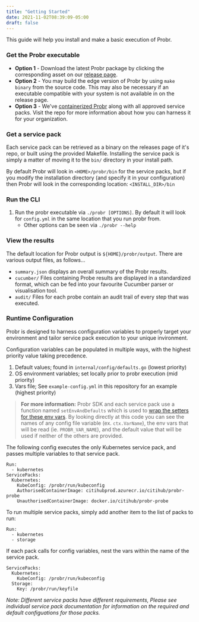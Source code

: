 ```yaml
---
title: "Getting Started"
date: 2021-11-02T08:39:09-05:00
draft: false
---
```


This guide will help you install and make a basic execution of Probr.

### Get the Probr executable

- **Option 1** - Download the latest Probr package by clicking the corresponding asset on our [release page](https://github.com/privateerproj/privateer/releases).
- **Option 2** - You may build the edge version of Probr by using `make binary` from the source code. This may also be necessary if an executable compatible with your system is not available in on the release page.
- **Option 3** - We've [containerized Probr](https://github.com/privateerproj/privateer-docker) along with all approved service packs. Visit the repo for more information about how you can harness it for your organization.

### Get a service pack

Each service pack can be retrieved as a binary on the releases page of it's repo, or built using the provided Makefile. Installing the service pack is simply a matter of moving it to the `bin/` directory in your install path.

By default Probr will look in `<HOME>/probr/bin` for the service packs, but if you modify the installation directory (and specify it in your configuration) then Probr will look in the corresponding location: `<INSTALL_DIR>/bin`

### Run the CLI

1. Run the probr executable via `./probr [OPTIONS]`.  By default it will look for `config.yml` in the same location that you run probr from.
    - Other options can be seen via `./probr --help`

### View the results

The default location for Probr output is `${HOME}/probr/output`. There are various output files, as follows...

- `summary.json`
displays an overall summary of the Probr results.
- `cucumber/`
Files containing Probe results are displayed in a standardized format, which can be fed into your favourite Cucumber parser or visualisation tool.
- `audit/`
Files for each probe contain an audit trail of every step that was executed.

### Runtime Configuration

Probr is designed to harness configuration variables to properly target your environment and tailor service pack execution to your unique invironment.

Configuration variables can be populated in multiple ways, with the highest priority value taking precedence.

1. Default values; found in `internal/config/defaults.go` (lowest priority)
1. OS environment variables; set locally prior to probr execution (mid priority)
1. Vars file; See `example-config.yml` in this repository for an example (highest priority)

> **For more information:** Probr SDK and each service pack use a function named `setEnvAndDefaults` which is used to [wrap the setters for these env vars](https://github.com/privateerproj/privateer-sdk/blob/main/config/config.go). By looking directly at this code you can see the names of any config file variable (ex. `ctx.VarName`), the env vars that will be read (ie. `PROBR_VAR_NAME`), and the default value that will be used if neither of the others are provided.

The following config executes the only Kubernetes service pack, and passes multiple variables to that service pack.

```
Run:
  - kubernetes
ServicePacks:
  Kubernetes:
    KubeConfig: /probr/run/kubeconfig
    AuthorisedContainerImage: citihubprod.azurecr.io/citihub/probr-probe
    UnauthorisedContainerImage: docker.io/citihub/probr-probe
```

To run multiple service packs, simply add another item to the list of packs to run:

```
Run:
  - kubernetes
  - storage
```

If each pack calls for config variables, nest the vars within the name of the service pack.

```
ServicePacks:
  Kubernetes:
    KubeConfig: /probr/run/kubeconfig
  Storage:
    Key: /probr/run/keyfile
```

_Note: Different service packs have different requirements, Please see individual service pack documentation for information on the required and default configuations for those packs._
